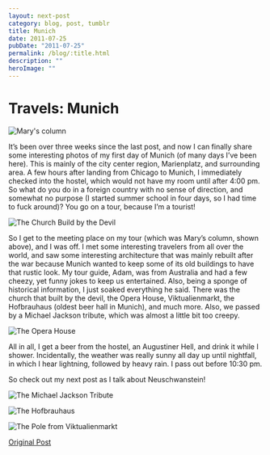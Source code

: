```yaml
---
layout: next-post
category: blog, post, tumblr
title: Munich
date: 2011-07-25
pubDate: "2011-07-25"
permalink: /blog/:title.html
description: ""
heroImage: ""
---
```


# Travels: Munich

![Mary's column](http://68.media.tumblr.com/tumblr_loxee68xCI1qz81kho1_1280.jpg)

It’s been over three weeks since the last post, and now I can finally share some interesting photos of my first day of Munich (of many days I’ve been here). This is mainly of the city center region, Marienplatz, and surrounding area. A few hours after landing from Chicago to Munich, I immediately checked into the hostel, which would not have my room until after 4:00 pm. So what do you do in a foreign country with no sense of direction, and somewhat no purpose (I started summer school in four days, so I had time to fuck around)? You go on a tour, because I’m a tourist!

![The Church Build by the Devil](http://68.media.tumblr.com/tumblr_loxee68xCI1qz81kho2_1280.jpg)

So I get to the meeting place on my tour (which was Mary’s column, shown above), and I was off. I met some interesting travelers from all over the world, and saw some interesting architecture that was mainly rebuilt after the war because Munich wanted to keep some of its old buildings to have that rustic look. My tour guide, Adam, was from Australia and had a few cheezy, yet funny jokes to keep us entertained. Also, being a sponge of historical information, I just soaked everything he said. There was the church that built by the devil, the Opera House, Viktualienmarkt, the Hofbrauhaus (oldest beer hall in Munich), and much more. Also, we passed by a Michael Jackson tribute, which was almost a little bit too creepy.

![The Opera House](http://68.media.tumblr.com/tumblr_loxee68xCI1qz81kho3_1280.jpg)

All in all, I get a beer from the hostel, an Augustiner Hell, and drink it while I shower. Incidentally, the weather was really sunny all day up until nightfall, in which I hear lightning, followed by heavy rain. I pass out before 10:30 pm.

So check out my next post as I talk about Neuschwanstein!

![The Michael Jackson Tribute](http://68.media.tumblr.com/tumblr_loxee68xCI1qz81kho4_1280.jpg)

![The Hofbrauhaus](http://68.media.tumblr.com/tumblr_loxee68xCI1qz81kho5_1280.jpg)

![The Pole from Viktualienmarkt](http://68.media.tumblr.com/tumblr_loxee68xCI1qz81kho6_1280.jpg)

[Original Post](http://jermspeaks.com/post/8075406452/its-been-over-three-weeks-since-the-last-post)
